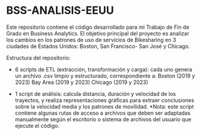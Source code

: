 # BSS-ANALISIS-EEUU
Este repositorio contiene el código desarrollado para mi Trabajo de Fin de Grado en Business Analytics. El objetivo principal del proyecto es analizar los cambios en los patrones de uso de servicios de Bikesharing en 3 ciudades de Estados Unidos: Boston, San Francisco- San José y Chicago.

Estructura del repositorio:
- 6 scripts de ETL (extracción, transformación y carga): cada uno genera un archivo .csv limpio y estructurado, correspondiente a:
Boston (2019 y 2023)
Bay Area (2019 y 2023)
Chicago (2019 y 2023)

- 1 script de análisis: calcula distancia, duración y velocidad de los trayectos, y realiza representaciones gráficas para extraer conclusiones sobre la velocidad media y los patrones de movilidad. *Nota: este script contiene algunas rutas de acceso a archivos que deben ser adaptadas manualmente según el escritorio o sistema de archivos del usuario que ejecute el código.
